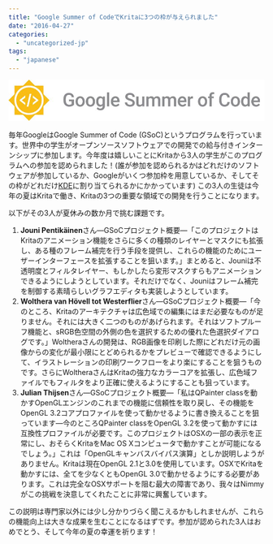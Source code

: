 ```yaml
---
title: "Google Summer of CodeでKritaに3つの枠が与えられました"
date: "2016-04-27"
categories: 
  - "uncategorized-jp"
tags: 
  - "japanese"
---
```


![GSoC2016Logo](images/GSoC2016Logo.jpg)

毎年GoogleはGoogle Summer of Code (GSoC)というプログラムを行っています。世界中の学生がオープンソースソフトウェアでの開発での給与付きインターンシップに参加します。今年度は嬉しいことにKritaから3人の学生がこのプログラムへの参加を認められました！(誰が参加を認められるかはどれだけのソフトウェアが参加しているか、Googleがいくつ参加枠を用意しているか、そしてその枠がどれだけ[KDE](https://www.kde.org/)に割り当てられるかにかかっています) この3人の生徒は今年の夏はKritaで働き、Kritaの3つの重要な領域での開発を行うことになります。

以下がその3人が夏休みの数か月で挑む課題です。

1. **Jouni Pentikäinen**さん―GSoCプロジェクト概要―「このプロジェクトはKritaのアニメーション機能をさらに多くの種類のレイヤーとマスクにも拡張し、ある種のフレーム補完を行う手段を提供し、これらの機能のためにユーザーインターフェースを拡張することを狙います。」まとめると、Jouniは不透明度とフィルタレイヤー、もしかしたら変形マスクすらもアニメーションできるようにしようとしています。それだけでなく、Jouniはフレーム補完を制御する素晴らしいグラフエディタも実装しようとしています。
2. **Wolthera van Hövell tot Westerflier**さん―GSoCプロジェクト概要―「今のところ、Kritaのアーキテクチャは広色域での編集にはまだ必要なものが足りません。それには大きく二つのものがあげられます。それはソフトプルーフ機能と、sRGB色空間の外側の色を選択するための優れた色選択ダイアログです。」Woltheraさんの開発は、RGB画像を印刷した際にどれだけ元の画像からの変化が最小限にとどめられるかをプレビューで確認できるようにして、イラストレーションの印刷ワークフローをより楽にすることを狙うものです。さらにWoltheraさんはKritaの強力なカラーコアを拡張し、広色域ファイルでもフィルタをより正確に使えるようにすることも狙っています。
3. **Julian Thijsen**さん―GSoCプロジェクト概要―「私はQPainter classを動かすOpenGLエンジンのこれまでの機能に信頼性を取り戻し、その機能をOpenGL 3.2コアプロファイルを使って動かせるように書き換えることを狙っています―今のところQPainter classをOpenGL 3.2を使って動かすには互換性プロファイルが必要です。このプロジェクトはOSXの一部の表示を正常にし、おそらくKritaをMac OS Xコンピュータで動かすことが可能になるでしょう。」これは「OpenGLキャンバスバイパス演算」としか説明しようがありません。Kritaは現在OpenGL 2.1と3.0を使用しています。OSXでKritaを動かすには、全てを少なくともOpenGL 3.0で動かせるようにする必要があります。これは完全なOSXサポートを阻む最大の障害であり、我々はNimmyがこの挑戦を決意してくれたことに非常に興奮しています。

この説明は専門家以外には少し分かりづらく聞こえるかもしれませんが、これらの機能向上は大きな成果を生むことになるはずです。参加が認められた3人はおめでとう、そして今年の夏の幸運を祈ります！
